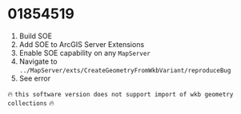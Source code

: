 ﻿# 01854519

1. Build SOE
1. Add SOE to ArcGIS Server Extensions
1. Enable SOE capability on any `MapServer`
1. Navigate to `../MapServer/exts/CreateGeometryFromWkbVariant/reproduceBug`
1. See error

:fire: `this software version does not support import of wkb geometry collections` :fire:
